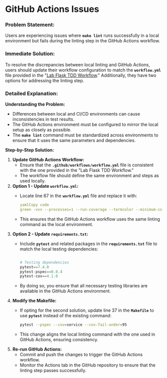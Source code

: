 # GitHub Actions Issues

### Problem Statement:

Users are experiencing issues where **`make lint`** runs successfully in a local environment but fails during the linting step in the GitHub Actions workflow.

### Immediate Solution:

To resolve the discrepancies between local linting and GitHub Actions, users should update their workflow configuration to match the **`workflow.yml`** file provided in the "[Lab Flask TDD Workflow](https://github.com/nyu-devops/lab-flask-tdd/blob/master/.github/workflows/ci.yml)." Additionally, they have two options for addressing the linting step.

### Detailed Explanation:

**Understanding the Problem:**

- Differences between local and CI/CD environments can cause inconsistencies in test results.
- The GitHub Actions environment must be configured to mirror the local setup as closely as possible.
- The **`make lint`** command must be standardized across environments to ensure that it uses the same parameters and dependencies.

**Step-by-Step Solution:**

1. **Update GitHub Actions Workflow:**
    - Ensure that the **`.github/workflows/workflow.yml`** file is consistent with the one provided in the "Lab Flask TDD Workflow."
    - The workflow file should define the same environment and steps as used locally.
2. **Option 1 - Update `workflow.yml`:**
    - Locate line 67 in the **`workflow.yml`** file and replace it with:
        
        ```yaml
        yamlCopy code
        green -vvv --processes=1 --run-coverage --termcolor --minimum-coverage=95
        
        ```
        
    - This ensures that the GitHub Actions workflow uses the same linting command as the local environment.
3. **Option 2 - Update `requirements.txt`:**
    - Include **`pytest`** and related packages in the **`requirements.txt`** file to match the local testing dependencies:
        
        ```python
        
        # Testing dependencies
        pytest==7.4.0
        pytest-pspec==0.0.4
        pytest-cov==4.1.0
        
        ```
        
    - By doing so, you ensure that all necessary testing libraries are available in the GitHub Actions environment.
4. **Modify the Makefile:**
    - If opting for the second solution, update line 37 in the **`Makefile`** to use **`pytest`** instead of the existing command:
        
        ```bash
        pytest --pspec --cov=service --cov-fail-under=95
        ```
        
    - This change aligns the local linting command with the one used in GitHub Actions, ensuring consistency.
5. **Re-run GitHub Actions:**
    - Commit and push the changes to trigger the GitHub Actions workflow.
    - Monitor the Actions tab in the GitHub repository to ensure that the linting step passes successfully.